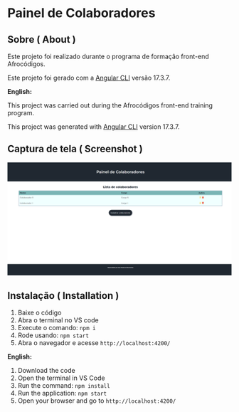 # Painel de Colaboradores

## Sobre ( About )
Este projeto foi realizado durante o programa de formação front-end Afrocódigos.

Este projeto foi gerado com a [Angular CLI](https://github.com/angular/angular-cli) versão 17.3.7.

**English:**

This project was carried out during the Afrocódigos front-end training program.

This project was generated with [Angular CLI](https://github.com/angular/angular-cli) version 17.3.7.

## Captura de tela ( Screenshot )

![](./src/assets/capturaTela.png)

## Instalação ( Installation )

1. Baixe o código
2. Abra o terminal no VS code
3. Execute o comando: `npm i`
4. Rode usando: `npm start`
5. Abra o navegador e acesse `http://localhost:4200/`

**English:**

1. Download the code
2. Open the terminal in VS Code
3. Run the command: `npm install`
4. Run the application: `npm start`
5. Open your browser and go to `http://localhost:4200/`
